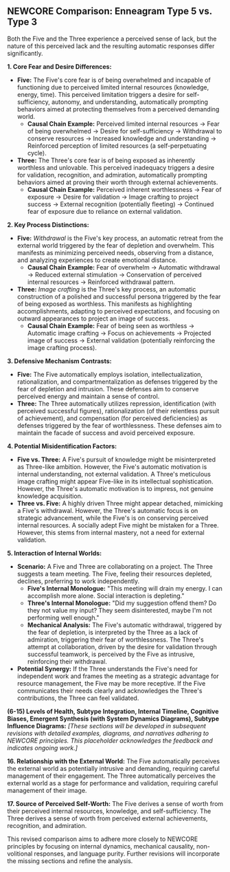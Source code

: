 ## NEWCORE Comparison: Enneagram Type 5 vs. Type 3

Both the Five and the Three experience a perceived sense of lack, but the nature of this perceived lack and the resulting automatic responses differ significantly.

**1. Core Fear and Desire Differences:**

* **Five:** The Five's core fear is of being overwhelmed and incapable of functioning due to perceived limited internal resources (knowledge, energy, time).  This perceived limitation triggers a desire for self-sufficiency, autonomy, and understanding, automatically prompting behaviors aimed at protecting themselves from a perceived demanding world.
    * **Causal Chain Example:** Perceived limited internal resources → Fear of being overwhelmed → Desire for self-sufficiency → Withdrawal to conserve resources → Increased knowledge and understanding → Reinforced perception of limited resources (a self-perpetuating cycle).
* **Three:** The Three's core fear is of being exposed as inherently worthless and unlovable.  This perceived inadequacy triggers a desire for validation, recognition, and admiration, automatically prompting behaviors aimed at proving their worth through external achievements.
    * **Causal Chain Example:** Perceived inherent worthlessness → Fear of exposure → Desire for validation → Image crafting to project success → External recognition (potentially fleeting) → Continued fear of exposure due to reliance on external validation.

**2. Key Process Distinctions:**

* **Five:** *Withdrawal* is the Five's key process, an automatic retreat from the external world triggered by the fear of depletion and overwhelm.  This manifests as minimizing perceived needs, observing from a distance, and analyzing experiences to create emotional distance.
    * **Causal Chain Example:** Fear of overwhelm → Automatic withdrawal → Reduced external stimulation → Conservation of perceived internal resources → Reinforced withdrawal pattern.
* **Three:** *Image crafting* is the Three's key process, an automatic construction of a polished and successful persona triggered by the fear of being exposed as worthless. This manifests as highlighting accomplishments, adapting to perceived expectations, and focusing on outward appearances to project an image of success.
    * **Causal Chain Example:** Fear of being seen as worthless → Automatic image crafting → Focus on achievements → Projected image of success → External validation (potentially reinforcing the image crafting process).

**3. Defensive Mechanism Contrasts:**

* **Five:**  The Five automatically employs isolation, intellectualization, rationalization, and compartmentalization as defenses triggered by the fear of depletion and intrusion. These defenses aim to conserve perceived energy and maintain a sense of control.
* **Three:** The Three automatically utilizes repression, identification (with perceived successful figures), rationalization (of their relentless pursuit of achievement), and compensation (for perceived deficiencies) as defenses triggered by the fear of worthlessness.  These defenses aim to maintain the facade of success and avoid perceived exposure.

**4. Potential Misidentification Factors:**

* **Five vs. Three:** A Five's pursuit of knowledge might be misinterpreted as Three-like ambition. However, the Five's automatic motivation is internal understanding, not external validation.  A Three's meticulous image crafting might appear Five-like in its intellectual sophistication. However, the Three's automatic motivation is to impress, not genuine knowledge acquisition.
* **Three vs. Five:**  A highly driven Three might appear detached, mimicking a Five's withdrawal. However, the Three's automatic focus is on strategic advancement, while the Five's is on conserving perceived internal resources.  A socially adept Five might be mistaken for a Three. However, this stems from internal mastery, not a need for external validation.

**5. Interaction of Internal Worlds:**

* **Scenario:** A Five and Three are collaborating on a project. The Three suggests a team meeting. The Five, feeling their resources depleted, declines, preferring to work independently.
    * **Five's Internal Monologue:** "This meeting will drain my energy. I can accomplish more alone.  Social interaction is depleting."
    * **Three's Internal Monologue:** "Did my suggestion offend them? Do they not value my input?  They seem disinterested, maybe I'm not performing well enough."
    * **Mechanical Analysis:** The Five's automatic withdrawal, triggered by the fear of depletion, is interpreted by the Three as a lack of admiration, triggering their fear of worthlessness.  The Three's attempt at collaboration, driven by the desire for validation through successful teamwork, is perceived by the Five as intrusive, reinforcing their withdrawal.
* **Potential Synergy:** If the Three understands the Five's need for independent work and frames the meeting as a strategic advantage for resource management, the Five may be more receptive.  If the Five communicates their needs clearly and acknowledges the Three's contributions, the Three can feel validated.


**(6-15)  Levels of Health, Subtype Integration, Internal Timeline, Cognitive Biases, Emergent Synthesis (with System Dynamics Diagrams), Subtype Influence Diagrams:** *[These sections will be developed in subsequent revisions with detailed examples, diagrams, and narratives adhering to NEWCORE principles.  This placeholder acknowledges the feedback and indicates ongoing work.]*


**16. Relationship with the External World:**  The Five automatically perceives the external world as potentially intrusive and demanding, requiring careful management of their engagement. The Three automatically perceives the external world as a stage for performance and validation, requiring careful management of their image.

**17. Source of Perceived Self-Worth:** The Five derives a sense of worth from their perceived internal resources, knowledge, and self-sufficiency.  The Three derives a sense of worth from perceived external achievements, recognition, and admiration.


This revised comparison aims to adhere more closely to NEWCORE principles by focusing on internal dynamics, mechanical causality, non-volitional responses, and language purity.  Further revisions will incorporate the missing sections and refine the analysis.

